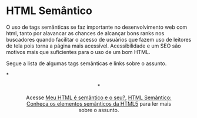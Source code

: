 # HTML Semântico
O uso de tags semânticas se faz importante no desenvolvimento web com html, tanto por alavancar as chances de alcançar bons ranks nos buscadores quando facilitar o acesso de usuários que fazem uso de leitores de tela pois torna a página mais acessível. Acessibilidade e um SEO são motivos mais que suficientes para o uso de um bom HTML.

Segue a lista de algumas tags semânticas e links sobre o assunto.

*<header>
<section>
<article>
<nav>
<aside>
<main>
<figure>
<footer>*


Acesse [Meu HTML é semântico e o seu?](https://medium.com/collabcode/meu-html-%C3%A9-sem%C3%A2ntico-e-o-seu-4e97c81c0c49#:~:text=Possu%C3%ADr%20um%20HTML%20bem%20escrito,pessoas%20com%20defici%C3%AAncia%2C%20ou%20seja%2C), [HTML Semântico: Conheça os elementos semânticos da HTML5](https://www.devmedia.com.br/html-semantico-conheca-os-elementos-semanticos-da-html5/38065) para ler mais sobre o assunto.
